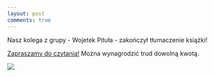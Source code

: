 ```yaml
---
layout: post
comments: true
---
```


Nasz kolega z grupy - Wojetek Pituła - zakończył tłumaczenie książki!

[Zapraszamy do czytania!](https://leanpub.com/fpmortals-pl) Można wynagrodzić trud dowolną kwotą.

<img src="https://d2sofvawe08yqg.cloudfront.net/fpmortals-pl/hero?1549504862">
